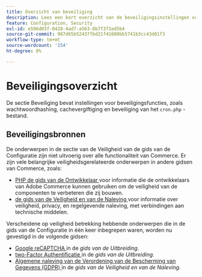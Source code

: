 ```yaml
---
title: Overzicht van beveiliging
description: Lees een kort overzicht van de beveiligingsinstellingen voor de Adobe Commerce-toepassing.
feature: Configuration, Security
exl-id: e596d03f-8428-4ad7-a563-8b7f371ed5b4
source-git-commit: 987d65b52437fbd21f41600bb5741b3cc43d01f3
workflow-type: tm+mt
source-wordcount: '154'
ht-degree: 0%

---
```


# Beveiligingsoverzicht

De sectie Beveiliging bevat instellingen voor beveiligingsfuncties, zoals wachtwoordhashing, cachevergiftiging en beveiliging van het `cron.php` -bestand.

## Beveiligingsbronnen

De onderwerpen in de sectie van de Veiligheid van de gids van de Configuratie zijn niet uitvoerig over alle functionaliteit van Commerce. Er zijn vele belangrijke veiligheidsgerelateerde onderwerpen in andere gidsen van Commerce, zoals:

- [ PHP de gids van de Ontwikkelaar ](https://developer.adobe.com/commerce/php/development/security/) voor informatie die de ontwikkelaars van Adobe Commerce kunnen gebruiken om de veiligheid van de componenten te verbeteren die zij bouwen.
- [ de gids van de Veiligheid en van de Naleving ](https://experienceleague.adobe.com/en/docs/commerce-operations/security-and-compliance/overview) voor informatie over veiligheid, privacy, en regelgevende naleving, met verbindingen aan technische middelen.

Verscheidene op veiligheid betrekking hebbende onderwerpen die in de gids van de Configuratie in één keer inbegrepen waren, worden nu gevestigd in de volgende gidsen:

- [ Google reCAPTCHA ](https://experienceleague.adobe.com/en/docs/commerce-admin/systems/security/captcha/security-google-recaptcha) in de _gids van de Uitbreiding_.
- [ two-Factor Authentificatie ](https://developer.adobe.com/commerce/testing/functional-testing-framework/two-factor-authentication/) in de _gids van de Uitbreiding_.
- [ Algemene naleving van de Verordening van de Bescherming van Gegevens (GDPR) ](https://experienceleague.adobe.com/en/docs/commerce-operations/security-and-compliance/privacy/gdpr) in de _gids van de Veiligheid en van de Naleving_.
